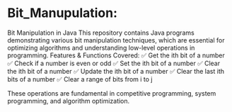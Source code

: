 # Bit_Manupulation: 
Bit Manipulation in Java This repository contains Java programs demonstrating various bit manipulation techniques, which are essential for optimizing algorithms and understanding low-level operations in programming.
Features & Functions Covered:
✅ Get the ith bit of a number
✅ Check if a number is even or odd
✅ Set the ith bit of a number
✅ Clear the ith bit of a number
✅ Update the ith bit of a number
✅ Clear the last ith bits of a number
✅ Clear a range of bits from i to j

These operations are fundamental in competitive programming, system programming, and algorithm optimization.
